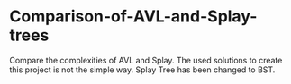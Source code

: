 # Comparison-of-AVL-and-Splay-trees
Compare the complexities of AVL and Splay. 
The used solutions to create this project is not the simple way.
Splay Tree has been changed to BST.
